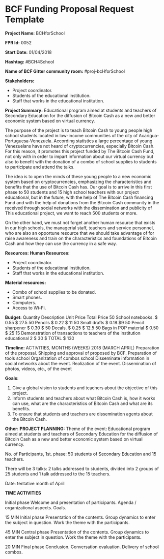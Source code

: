 
# BCF Funding Proposal Request Template

**Project Name:**
BCHforSchool

**FPR Id:**
0052

**Start Date:**
01/04/2018

**Hashtag:**
#BCH4School

**Name of BCF Gitter community room:**
#proj-bcHforSchool

**Stakeholders:**
- Project coordinator.
- Students of the educational institution.
- Staff that works in the educational institution.

**Project Summary:**
Educational program aimed at students and teachers of Secondary Education for the diffusion of Bitcoin Cash as a new and better economic system based on virtual currency.

The purpose of the project is to teach Bitcoin Cash to young people high school students located in low-income communities of the city of Acarigua-Portuguesa-Venezuela. According statistics a large percentage of young Venezuelans have not heard of cryptocurrencies, especially Bitcoin Cash. For this reason, it promotes this project funded by The Bitcoin Cash Fund, not only with in order to impart information about our virtual currency but also to benefit with the donation of a combo of school supplies to students to participate and attend the talks.

The idea is to open the minds of these young people to a new economic system based on cryptocurrencies, emphasizing the characteristics and benefits that the use of Bitcoin Cash has. Our goal is to arrive in this first phase to 50 students and 15 high school teachers with our project educational, but in the future, with the help of The Bitcoin Cash financing Fund and with the help of donations from the Bitcoin Cash community in the received through social networks with the dissemination and publicity of This educational project, we want to reach 500 students or more.

On the other hand, we must not forget another human resource that exists in our high schools, the managerial staff, teachers and service personnel, who are also an opportune resource that we should take advantage of for raise awareness and train on the characteristics and foundations of Bitcoin Cash and how they can use the currency in a safe way.

**Resources:**
**Human Resources:**  
- Project coordinator.
- Students of the educational institution.
- Staff that works in the educational institution.

**Material resources:**
- Combo of school supplies to be donated.
- Smart phones.
- Computers.
- Access to Wi-Fi.

**Budget:**
Quantity 	Description 		Unit Price 		Total Price
50 		School notebooks. 	$ 0.55 		$ 27.5
50 		Pencils 			$ 0.22 		$ 11
50 		Small drafts		$ 0.18  		$9 
50 		Pencil sharpener 	$ 0.30 		$
50 		Decals. 			$ 0.25 		$ 12.5
50 		Bags in POP material $ 0.50 		$ 25
15 Demonstration of transactions to teachers of the institution educational				2 $ 			30 $
									TOTAL $ 130


**Timeline:**
ACTIVITIES,  MONTHS (WEEKS) 2018 (MARCH APRIL)
Preparation of the proposal. 
Shipping and approval of proposed by BCF.
Preparation of tools school
Organization of combos school
Disseminate information in social networks about the event.
Realization of the event. 
Dissemination of photos, videos, etc., of the event

**Goals:**
1. Give a global vision to students and teachers about the objective of
this project.
2. Inform students and teachers about what Bitcoin Cash is, how it works can use, what are the characteristics of Bitcoin Cash and what are
its benefits.
3. To ensure that students and teachers are dissemination agents about the Bitcoin Cash.


**Other:**
**PROJECT PLANNING:**
Theme of the event: Educational program aimed at students and teachers of Secondary Education for the diffusion of Bitcoin Cash as a new and better economic system based on virtual currency.  
  
No. of Participants, 1st. phase: 50 students of Secondary Education and 15 teachers.  
  
There will be 3 talks: 2 talks addressed to students, divided into 2 groups of 25 students and 1 talk addressed to the 15 teachers.
  
Date: tentative month of April

**TIME ACTIVITIES**  
  
Initial phase
Welcome and presentation of participants.
Agenda / organizational aspects.
Goals.
  
15 MIN
Initial phase
Presentation of the contents.
Group dynamics to enter the subject in question.
Work the theme with the participants.
  
45 MIN
Central phase
Presentation of the contents.
Group dynamics to enter the subject in question.
Work the theme with the participants.
  
20 MIN
Final phase
Conclusion.
Conversation evaluation.
Delivery of school combos.

